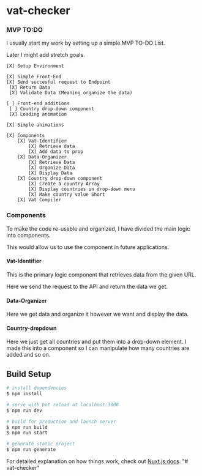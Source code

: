 # vat-checker

### MVP TO:DO 

I usually start my work by setting up 
a simple MVP TO-DO List.

Later I might add stretch goals. 

```
[X] Setup Environment

[X] Simple Front-End
[X] Send succesful request to Endpoint
 [X] Return Data 
 [X] Validate Data (Meaning organize the data)

[ ] Front-end additions
 [ ] Country drop-down component
 [X] Loading animation

[X] Simple animations

[X] Components
    [X] Vat-Identifier
        [X] Retrieve data
        [X] Add data to prop
    [X] Data-Organizer
        [X] Retrieve Data
        [X] Organize Data
        [X] Display Data
    [X] Country drop-down component
        [X] Create a country Array 
        [X] Display countries in drop-down menu
        [X] Make country value Short
    [X] Vat Compiler
```
 
### Components 

To make the code re-usable and organized, I have divided
the main logic into components.

This would allow us to use the component in future applications. 

#### Vat-Identifier

This is the primary logic component that retrieves
data from the given URL.

Here we send the request to the API and return the data we get.

#### Data-Organizer 

Here we get data and organize it however we want and display the data.

#### Country-dropdown 

Here we just get all countries and put them into a drop-down 
element.
I made this into a component so I can manipulate how many
countries are added and so on.


## Build Setup

```bash
# install dependencies
$ npm install

# serve with hot reload at localhost:3000
$ npm run dev

# build for production and launch server
$ npm run build
$ npm run start

# generate static project
$ npm run generate
```

For detailed explanation on how things work, check out [Nuxt.js docs](https://nuxtjs.org).
"# vat-checker" 
